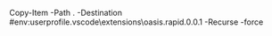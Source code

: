 Copy-Item -Path . -Destination #env:userprofile\.vscode\extensions\oasis.rapid.0.0.1 -Recurse -force
